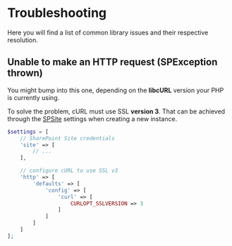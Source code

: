 # Troubleshooting
Here you will find a list of common library issues and their respective resolution.

## Unable to make an HTTP request (SPException thrown)
You might bump into this one, depending on the **libcURL** version your PHP is currently using.

To solve the problem, cURL must use SSL **version 3**.
That can be achieved through the [SPSite](docs/SPSite.md) settings when creating a new instance.

```php
$settings = [
	// SharePoint Site credentials
	'site' => [
		// ...
	],

	// configure cURL to use SSL v3
	'http' => [
		'defaults' => [
			'config' => [
				'curl' => [
					CURLOPT_SSLVERSION => 3
				]
			]
		]
	]
];
```
